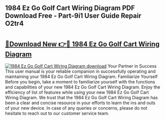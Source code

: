## 1984 Ez Go Golf Cart Wiring Diagram PDF Download Free - Part-9i1 User Guide Repair O2tr4

# <h2><a href="http://dfqb2h7.blite.top/?on=1984+Ez+Go+Golf+Cart+Wiring+Diagram">🔗Download New 👉🔴 1984 Ez Go Golf Cart Wiring Diagram</a></h2>

[![1984 Ez Go Golf Cart Wiring Diagram download](https://i.imgur.com/lujVjoI.png)](http://dfqb2h7.blite.top/?on=1984+Ez+Go+Golf+Cart+Wiring+Diagram)
Your Partner in Success This user manual is your reliable companion in successfully operating and maintaining your 1984 Ez Go Golf Cart Wiring Diagram. Familiarize Yourself Before you begin, take a moment to familiarize yourself with the functions and capabilities of your new 1984 Ez Go Golf Cart Wiring Diagram. Enjoy the efficiency of list of features while using your new 1984 Ez Go Golf Cart Wiring Diagram. We trust that the 1984 Ez Go Golf Cart Wiring Diagram has been a clear and concise resource in your efforts to learn the ins and outs of your new device. In case of any queries or concerns, please do not hesitate to reach out to our customer service team.
